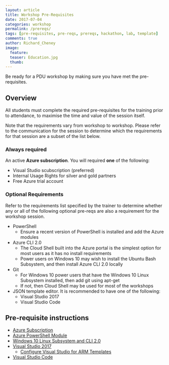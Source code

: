 ```yaml
---
layout: article
title: Workshop Pre-Requisites
date: 2017-07-04
categories: workshop
permalink: /prereqs/
tags: [pre-requisites, pre-reqs, prereqs, hackathon, lab, template]
comments: true
author: Richard_Cheney
image:
  feature: 
  teaser: Education.jpg
  thumb: 
---
```

Be ready for a PDU workshop by making sure you have met the pre-requisites.

## Overview

All students must complete the required pre-requisites for the training prior to attendance, to maximise the time and value of the session itself.

Note that the requirements vary from workshop to workshop. Please refer to the communication for the session to determine which  the requirements for that session are a subset of the list below.  

### Always required

An active **Azure subscription**.  You will required **one** of the following:

* Visual Studio scubscription (preferred)
* Internal Usage Rights for silver and gold partners
* Free Azure trial account

### Optional Requirements

Refer to the requirements list specified by the trainer to determine whether any or all of the following optional pre-reqs are also a requirement for the workshop session.

* PowerShell
  * Ensure a recent version of PowerShell is installed and add the Azure modules
* Azure CLI 2.0 
  * The Cloud Shell built into the Azure portal is the simplest option for most users as it has no install requirements
  * Power users on Windows 10 may wish to install the Ubuntu Bash Subsystem, and then install Azure CLI 2.0 locally
* Git
  * For Windows 10 power users that have the Windows 10 Linux Subsystem installed, then add git using apt-get
  * If not, then Cloud Shell may be used for most of the workshops
* JSON template editor.  It is recommended to have one of the following:
  * Visual Studio 2017
  * Visual Studio Code 


## Pre-requisite instructions
 
* [Azure Subscription](./subscription)
* [Azure PowerShell Module](./powershell)
* [Windows 10 Linux Subsystem and CLI 2.0](./lxss)
* [Visual Studio 2017](./vs2017)
  * [Configure Visual Studio for ARM Templates](./vs2017-configure)
* [Visual Studio Code](./vscode)

